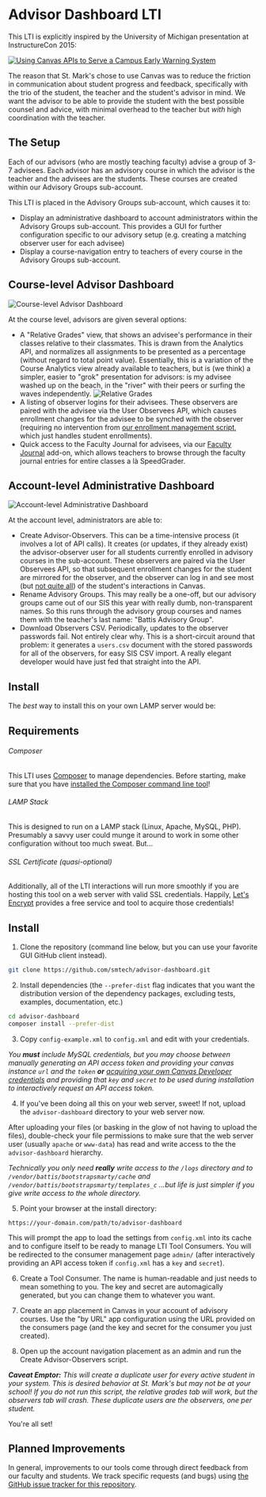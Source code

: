 # Advisor Dashboard LTI

This LTI is explicitly inspired by the University of Michigan presentation at InstructureCon 2015:

[![Using Canvas APIs to Serve a Campus Early Warning System](http://img.youtube.com/vi/uqJ2hwsB92M/0.jpg)](https://www.youtube.com/watch?v=uqJ2hwsB92M)

The reason that St. Mark's chose to use Canvas was to reduce the friction in communication about student progress and feedback, specifically with the trio of the student, the teacher and the student's advisor in mind. We want the advisor to be able to provide the student with the best possible counsel and advice, with minimal overhead to the teacher but _with_ high coordination with the teacher.

## The Setup

Each of our advisors (who are mostly teaching faculty) advise a group of 3-7 advisees. Each advisor has an advisory course in which the advisor is the teacher and the advisees are the students. These courses are created within our Advisory Groups sub-account.

This LTI is placed in the Advisory Groups sub-account, which causes it to:

  - Display an administrative dashboard to account administrators within the Advisory Groups sub-account. This provides a GUI for further configuration specific to our advisory setup (e.g. creating a matching observer user for each advisee)
  - Display a course-navigation entry to teachers of every course in the Advisory Groups sub-account.

## Course-level Advisor Dashboard

![Course-level Advisor Dashboard](/images/course-level-dashboard.png)

At the course level, advisors are given several options:

  - A "Relative Grades" view, that shows an advisee's performance in their classes relative to their classmates. This is drawn from the Analytics API, and normalizes all assignments to be presented as a percentage (without regard to total point value). Essentially, this is a variation of the Course Analytics view already available to teachers, but is (we think) a simpler, easier to "grok" presentation for advisors: is my advisee washed up on the beach, in the "river" with their peers or surfing the waves independently. ![Relative Grades](/images/relative-grades.png)
  - A listing of observer logins for their advisees. These observers are paired with the advisee via the User Observees API, which causes enrollment changes for the advisee to be synched with the observer (requiring no intervention from [our enrollment management script](https://github.com/smtech/canvas-blackbaud-enrollment-automation), which just handles student enrollments).
  - Quick access to the Faculty Journal for advisees, via our [Faculty Journal](https://github.com/smtech/canvas-faculty-journal) add-on, which allows teachers to browse through the faculty journal entries for entire classes a là SpeedGrader.

## Account-level Administrative Dashboard

![Account-level Administrative Dashboard](/images/account-level-dashboard.png)

At the account level, administrators are able to:

  - Create Advisor-Observers. This can be a time-intensive process (it involves a lot of API calls). It creates (or updates, if they already exist) the advisor-observer user for all students currently enrolled in advisory courses in the sub-account. These observers are paired via the User Observees API, so that subsequent enrollment changes for the student are mirrored for the observer, and the observer can log in and see most (but [not quite all](https://community.canvaslms.com/docs/DOC-2272)) of the student's interactions in Canvas.
  - Rename Advisory Groups. This may really be a one-off, but our advisory groups came out of our SIS this year with really dumb, non-transparent names. So this runs through the advisory group courses and names them with the teacher's last name: "Battis Advisory Group".
  - Download Observers CSV. Periodically, updates to the observer passwords fail. Not entirely clear why. This is a short-circuit around that problem: it generates a `users.csv` document with the stored passwords for all of the observers, for easy SIS CSV import. A really elegant developer would have just fed that straight into the API.

## Install

 The _best_ way to install this on your own LAMP server would be:

## Requirements

###### Composer

This LTI uses [Composer](http://getcomposer.org) to manage dependencies. Before starting, make sure that you have [installed the Composer command line tool](https://getcomposer.org/doc/00-intro.md#installation-linux-unix-osx)!

###### LAMP Stack

This is designed to run on a LAMP stack (Linux, Apache, MySQL, PHP). Presumably a savvy user could munge it around to work in some other configuration without too much sweat. But…

###### SSL Certificate (quasi-optional)

Additionally, all of the LTI interactions will run more smoothly if you are hosting this tool on a web server with valid SSL credentials. Happily, [Let's Encrypt](https://letsencrypt.org/) provides a free service and tool to acquire those credentials!

## Install

  1. Clone the repository (command line below, but you can use your favorite GUI GitHub client instead).
  
  ```BASH
  git clone https://github.com/smtech/advisor-dashboard.git
  ```
  2. Install dependencies (the `--prefer-dist` flag indicates that you want the distribution version of the dependency packages, excluding tests, examples, documentation, etc.)
  
  ```BASH
  cd advisor-dashboard
  composer install --prefer-dist
  ```
  3. Copy `config-example.xml` to `config.xml` and edit with your credentials.

  _You **must** include MySQL credentials, but you may choose between manually generating an API access token and providing your canvas instance `url` and the `token` **or** [acquiring your own Canvas Developer credentials](https://canvas.instructure.com/doc/api/file.oauth.html#oauth2-flow-0) and providing that `key` and `secret` to be used during installation to interactively request an API access token._

  4. If you've been doing all this on your web server, sweet! If not, upload the `advisor-dashboard` directory to your web server now.

  After uploading your files (or basking in the glow of not having to upload the files), double-check your file permissions to make sure that the web server user (usually `apache` or `www-data`) has read and write access to the the `advisor-dashboard` hierarchy.

  _Technically you only need **really** write access to the `/logs` directory and to `/vendor/battis/bootstrapsmarty/cache` and `/vendor/battis/bootstrapsmarty/templates_c` …but life is just simpler if you give write access to the whole directory._

  5. Point your browser at the install directory:

  ```
  https://your-domain.com/path/to/advisor-dashboard
  ```

  This will prompt the app to load the settings from `config.xml` into its cache and to configure itself to be ready to manage LTI Tool Consumers. You will be redirected to the consumer management page `admin/` (after interactively providing an API access token if `config.xml` has a `key` and `secret`).

  6. Create a Tool Consumer. The name is human-readable and just needs to mean something to you. The key and secret are automagically generated, but you can change them to whatever you want.

  7. Create an app placement in Canvas in your account of advisory courses. Use the "by URL" app configuration using the URL provided on the consumers page (and the key and secret for the consumer you just created).
  
  8. Open up the account navigation placement as an admin and run the Create Advisor-Observers script.
  
  _**Caveat Emptor:** This will create a duplicate user for every active student in your system. This is desired behavior at St. Mark's but may not be at your school! If you do not run this script, the relative grades tab will work, but the observers tab will crash. These duplicate users are the observers, one per student._


  You're all set!

## Planned Improvements

In general, improvements to our tools come through direct feedback from our faculty and students. We track specific requests (and bugs) using [the GitHub issue tracker for this repository](https://github.com/smtech/advisor-dashboard/issues).
